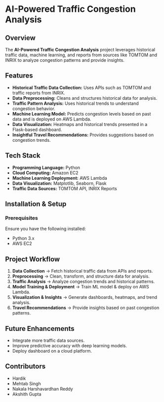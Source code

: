 # AI-Powered Traffic Congestion Analysis

## Overview
The **AI-Powered Traffic Congestion Analysis** project leverages historical traffic data, machine learning, and reports from sources like TOMTOM and INRIX to analyze congestion patterns and provide insights.

## Features
- **Historical Traffic Data Collection:** Uses APIs such as TOMTOM and traffic reports from INRIX.
- **Data Preprocessing:** Cleans and structures historical data for analysis.
- **Traffic Pattern Analysis:** Uses historical trends to understand congestion behavior.
- **Machine Learning Model:** Predicts congestion levels based on past data and is deployed on AWS Lambda.
- **Data Visualization:** Heatmaps and historical trends presented in a Flask-based dashboard.
- **Insightful Travel Recommendations:** Provides suggestions based on congestion trends.

## Tech Stack
- **Programming Language:** Python
- **Cloud Computing:** Amazon EC2
- **Machine Learning Deployment:** AWS Lambda
- **Data Visualization:** Matplotlib, Seaborn, Flask
- **Traffic Data Sources:** TOMTOM API, INRIX Reports

## Installation & Setup
### Prerequisites
Ensure you have the following installed:
- Python 3.x
- AWS EC2

## Project Workflow
1. **Data Collection** → Fetch historical traffic data from APIs and reports.
2. **Preprocessing** → Clean, transform, and structure data for analysis.
3. **Traffic Analysis** → Analyze congestion trends and historical patterns.
4. **Model Training & Deployment** → Train ML model & deploy on AWS Lambda.
5. **Visualization & Insights** → Generate dashboards, heatmaps, and trend analysis.
6. **Travel Recommendations** → Provide insights based on past congestion patterns.

## Future Enhancements
- Integrate more traffic data sources.
- Improve predictive accuracy with deep learning models.
- Deploy dashboard on a cloud platform.

## Contributors
- Hardik
- Mehtab Singh
- Nakala Harshavardhan Reddy
- Akshith Gupta
